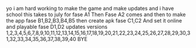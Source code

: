 yo i am hard working to make the game and make updates
and i have school
this takes to july for fase A1
Then Fase A2 comes
and then to make the app
fase B1,B2,B3,B4,B5
then create apk fase C1,C2
And set it online and playable
fase D1,D2
updates versions 
1,2,3,4,5,6,7,8,9,10,11,12,13,14,15,16,17,18,19,20,21,22,23,24,25,26,27,28,29,30,31,32,33,34,35,36,37,38,39,40
BYE
